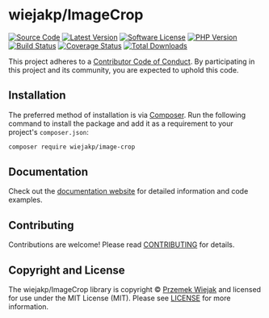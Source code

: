 # wiejakp/ImageCrop

[![Source Code][badge-source]][source]
[![Latest Version][badge-release]][packagist]
[![Software License][badge-license]][license]
[![PHP Version][badge-php]][php]
[![Build Status][badge-build]][build]
[![Coverage Status][badge-coverage]][coverage]
[![Total Downloads][badge-downloads]][downloads]



This project adheres to a [Contributor Code of Conduct][conduct]. By
participating in this project and its community, you are expected to uphold this
code.


## Installation

The preferred method of installation is via [Composer][composer]. Run the following
command to install the package and add it as a requirement to your project's
`composer.json`:

```bash
composer require wiejakp/image-crop
```


## Documentation

Check out the [documentation website][documentation] for detailed information
and code examples.


## Contributing

Contributions are welcome! Please read [CONTRIBUTING][] for details.


## Copyright and License

The wiejakp/ImageCrop library is copyright © [Przemek Wiejak](https://www.wiejak.app)
and licensed for use under the MIT License (MIT). Please see [LICENSE][] for
more information.


[conduct]: https://github.com/wiejakp/ImageCrop/blob/master/.github/CODE_OF_CONDUCT.md
[composer]: https://getcomposer.org/
[documentation]: https://wiejakp.github.io/ImageCrop/
[contributing]: https://github.com/wiejakp/ImageCrop/blob/master/.github/CONTRIBUTING.md

[badge-source]: http://img.shields.io/badge/source-wiejakp/image-crop.svg?style=flat-square
[badge-release]: https://img.shields.io/packagist/v/wiejakp/image-crop.svg?style=flat-square&label=release
[badge-license]: https://img.shields.io/packagist/l/wiejakp/image-crop.svg?style=flat-square
[badge-php]: https://img.shields.io/packagist/php-v/wiejakp/image-crop.svg?style=flat-square
[badge-build]: https://img.shields.io/travis/wiejakp/imagecrop?style=flat-square
[badge-coverage]: https://img.shields.io/coveralls/github/wiejakp/image-crop/master.svg?style=flat-square
[badge-downloads]: https://img.shields.io/packagist/dt/wiejakp/image-crop.svg?style=flat-square&colorB=mediumvioletred

[source]: https://github.com/wiejakp/ImageCrop
[packagist]: https://packagist.org/packages/wiejakp/ImageCrop
[license]: https://github.com/wiejakp/ImageCrop/blob/master/LICENSE
[php]: https://php.net
[build]: https://travis-ci.org/wiejakp/ImageCrop
[coverage]: https://coveralls.io/r/wiejakp/ImageCrop?branch=master
[downloads]: https://packagist.org/packages/wiejakp/ImageCrop